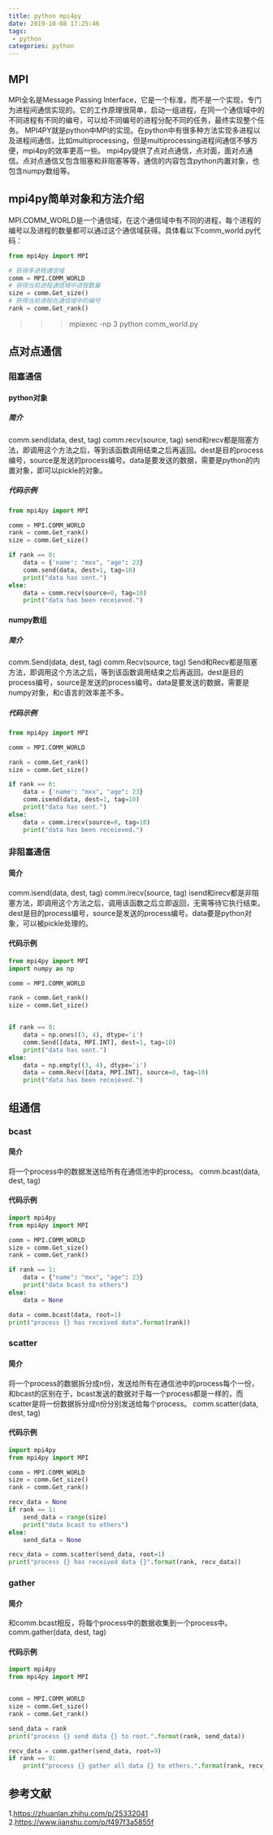 ```yaml
---
title: python mpi4py
date: 2019-10-08 17:25:46
tags:
 - python
categories: python
---
```


## MPI
MPI全名是Message Passing Interface，它是一个标准，而不是一个实现，专门为进程间通信实现的。它的工作原理很简单，启动一组进程，在同一个通信域中的不同进程有不同的编号，可以给不同编号的进程分配不同的任务，最终实现整个任务。
MPI4PY就是python中MPI的实现。在python中有很多种方法实现多进程以及进程间通信，比如multiprocessing，但是multiprocessing进程间通信不够方便，mpi4py的效率更高一些。
mpi4py提供了点对点通信，点对面，面对点通信。点对点通信又包含阻塞和非阻塞等等，通信的内容包含python内置对象，也包含numpy数组等。

## mpi4py简单对象和方法介绍
MPI.COMM_WORLD是一个通信域，在这个通信域中有不同的进程，每个进程的编号以及进程的数量都可以通过这个通信域获得。具体看以下comm_world.py代码：
``` python
from mpi4py import MPI

# 获得多进程通信域
comm = MPI.COMM_WORLD
# 获得当前进程通信域中进程数量
size = comm.Get_size()
# 获得当前进程在通信域中的编号
rank = comm.Get_rank()
```
>>> mpiexec -np 3 python comm_world.py

## 点对点通信
### 阻塞通信
#### python对象
##### 简介
comm.send(data, dest, tag)
comm.recv(source, tag)
send和recv都是阻塞方法，即调用这个方法之后，等到该函数调用结束之后再返回。dest是目的process编号，source是发送的process编号。data是要发送的数据，需要是python的内置对象，即可以pickle的对象。

##### 代码示例
``` python
from mpi4py import MPI

comm = MPI.COMM_WORLD
rank = comm.Get_rank()
size = comm.Get_size()

if rank == 0:
    data = {'name': "mxx", "age": 23}
    comm.send(data, dest=1, tag=10)
    print("data has sent.")
else:
    data = comm.recv(source=0, tag=10)
    print("data has been receieved.")
```

#### numpy数组
##### 简介
comm.Send(data, dest, tag)
comm.Recv(source, tag)
Send和Recv都是阻塞方法，即调用这个方法之后，等到该函数调用结束之后再返回。dest是目的process编号，source是发送的process编号。data是要发送的数据，需要是numpy对象，和c语言的效率差不多。

##### 代码示例
``` python
from mpi4py import MPI

comm = MPI.COMM_WORLD

rank = comm.Get_rank()
size = comm.Get_size()

if rank == 0:
    data = {'name': "mxx", "age": 23}
    comm.isend(data, dest=1, tag=10)
    print("data has sent.")
else:
    data = comm.irecv(source=0, tag=10)
    print("data has been receieved.")

```

### 非阻塞通信
#### 简介
comm.isend(data, dest, tag)
comm.irecv(source, tag)
isend和irecv都是非阻塞方法，即调用这个方法之后，调用该函数之后立即返回，无需等待它执行结束。dest是目的process编号，source是发送的process编号。data要是python对象，可以被pickle处理的。

#### 代码示例
``` python
from mpi4py import MPI
import numpy as np

comm = MPI.COMM_WORLD

rank = comm.Get_rank()
size = comm.Get_size()


if rank == 0:
    data = np.ones((3, 4), dtype='i')
    comm.Send([data, MPI.INT], dest=1, tag=10)
    print("data has sent.")
else:
    data = np.empty((3, 4), dtype='i')
    data = comm.Recv([data, MPI.INT], source=0, tag=10)
    print("data has been receieved.")

```

## 组通信
### bcast
#### 简介
将一个process中的数据发送给所有在通信池中的process。
comm.bcast(data, dest, tag)

#### 代码示例
``` python
import mpi4py
from mpi4py import MPI

comm = MPI.COMM_WORLD
size = comm.Get_size()
rank = comm.Get_rank()

if rank == 1:
    data = {"name": "mxx", "age": 23}
    print("data bcast to others")
else:
    data = None

data = comm.bcast(data, root=1)
print("process {} has received data".format(rank))

```

### scatter
#### 简介
将一个process的数据拆分成n份，发送给所有在通信池中的process每个一份，和bcast的区别在于，bcast发送的数据对于每一个process都是一样的，而scatter是将一份数据拆分成n份分别发送给每个process。
comm.scatter(data, dest, tag)

#### 代码示例
``` python
import mpi4py
from mpi4py import MPI

comm = MPI.COMM_WORLD
size = comm.Get_size()
rank = comm.Get_rank()

recv_data = None
if rank == 1:
    send_data = range(size) 
    print("data bcast to others")
else:
    send_data = None

recv_data = comm.scatter(send_data, root=1)
print("process {} has received data {}".format(rank, recv_data))

```

### gather
#### 简介
和comm.bcast相反，将每个process中的数据收集到一个process中。
comm.gather(data, dest, tag)

#### 代码示例
``` python
import mpi4py
from mpi4py import MPI


comm = MPI.COMM_WORLD
size = comm.Get_size()
rank = comm.Get_rank()

send_data = rank
print("process {} send data {} to root.".format(rank, send_data))

recv_data = comm.gather(send_data, root=9)
if rank == 9:
    print("process {} gather all data {} to others.".format(rank, recv_data))

```

## 参考文献
1.https://zhuanlan.zhihu.com/p/25332041
2.https://www.jianshu.com/p/f497f3a5855f

